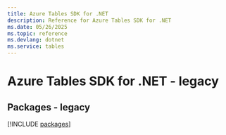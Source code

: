```yaml
---
title: Azure Tables SDK for .NET
description: Reference for Azure Tables SDK for .NET
ms.date: 05/26/2025
ms.topic: reference
ms.devlang: dotnet
ms.service: tables
---
```

# Azure Tables SDK for .NET - legacy
## Packages - legacy
[!INCLUDE [packages](tables-index.md)]